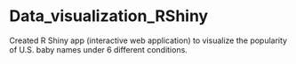 # Data_visualization_RShiny
Created R Shiny app (interactive web application) to visualize the popularity of U.S. baby names under 6 different conditions.
